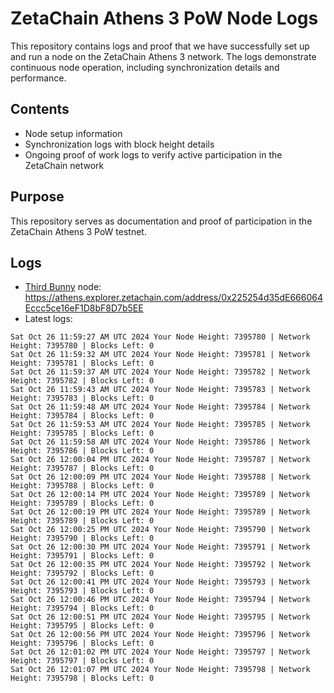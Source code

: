 # ZetaChain Athens 3 PoW Node Logs
This repository contains logs and proof that we have successfully set up and run a node on the ZetaChain Athens 3 network. The logs demonstrate continuous node operation, including synchronization details and performance.

## Contents
- Node setup information
- Synchronization logs with block height details
- Ongoing proof of work logs to verify active participation in the ZetaChain network

## Purpose
This repository serves as documentation and proof of participation in the ZetaChain Athens 3 PoW testnet.

## Logs

- [Third Bunny](https://thirdbunny.xyz/) node: https://athens.explorer.zetachain.com/address/0x225254d35dE666064Eccc5ce16eF1D8bF8D7b5EE
- Latest logs:
```
Sat Oct 26 11:59:27 AM UTC 2024 Your Node Height: 7395780 | Network Height: 7395780 | Blocks Left: 0
Sat Oct 26 11:59:32 AM UTC 2024 Your Node Height: 7395781 | Network Height: 7395781 | Blocks Left: 0
Sat Oct 26 11:59:37 AM UTC 2024 Your Node Height: 7395782 | Network Height: 7395782 | Blocks Left: 0
Sat Oct 26 11:59:43 AM UTC 2024 Your Node Height: 7395783 | Network Height: 7395783 | Blocks Left: 0
Sat Oct 26 11:59:48 AM UTC 2024 Your Node Height: 7395784 | Network Height: 7395784 | Blocks Left: 0
Sat Oct 26 11:59:53 AM UTC 2024 Your Node Height: 7395785 | Network Height: 7395785 | Blocks Left: 0
Sat Oct 26 11:59:58 AM UTC 2024 Your Node Height: 7395786 | Network Height: 7395786 | Blocks Left: 0
Sat Oct 26 12:00:04 PM UTC 2024 Your Node Height: 7395787 | Network Height: 7395787 | Blocks Left: 0
Sat Oct 26 12:00:09 PM UTC 2024 Your Node Height: 7395788 | Network Height: 7395788 | Blocks Left: 0
Sat Oct 26 12:00:14 PM UTC 2024 Your Node Height: 7395789 | Network Height: 7395789 | Blocks Left: 0
Sat Oct 26 12:00:19 PM UTC 2024 Your Node Height: 7395789 | Network Height: 7395789 | Blocks Left: 0
Sat Oct 26 12:00:25 PM UTC 2024 Your Node Height: 7395790 | Network Height: 7395790 | Blocks Left: 0
Sat Oct 26 12:00:30 PM UTC 2024 Your Node Height: 7395791 | Network Height: 7395791 | Blocks Left: 0
Sat Oct 26 12:00:35 PM UTC 2024 Your Node Height: 7395792 | Network Height: 7395792 | Blocks Left: 0
Sat Oct 26 12:00:41 PM UTC 2024 Your Node Height: 7395793 | Network Height: 7395793 | Blocks Left: 0
Sat Oct 26 12:00:46 PM UTC 2024 Your Node Height: 7395794 | Network Height: 7395794 | Blocks Left: 0
Sat Oct 26 12:00:51 PM UTC 2024 Your Node Height: 7395795 | Network Height: 7395795 | Blocks Left: 0
Sat Oct 26 12:00:56 PM UTC 2024 Your Node Height: 7395796 | Network Height: 7395796 | Blocks Left: 0
Sat Oct 26 12:01:02 PM UTC 2024 Your Node Height: 7395797 | Network Height: 7395797 | Blocks Left: 0
Sat Oct 26 12:01:07 PM UTC 2024 Your Node Height: 7395798 | Network Height: 7395798 | Blocks Left: 0
```

